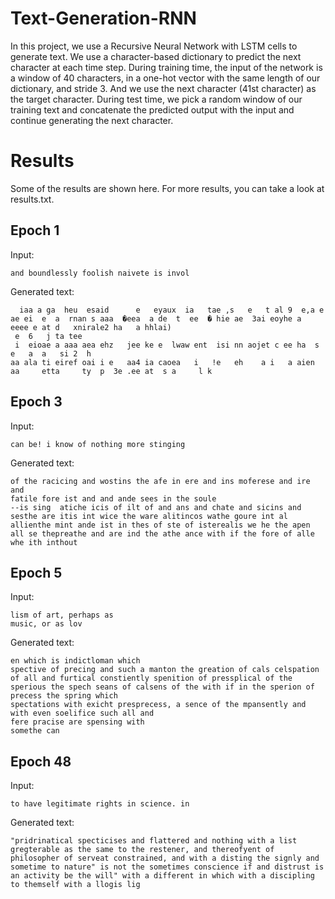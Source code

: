 # Text-Generation-RNN
In this project, we use a Recursive Neural Network with LSTM cells to generate text. We use a character-based dictionary to predict the next character at each time step.
During training time, the input of the network is a window of 40 characters, in a one-hot vector with the same length of our dictionary, and stride 3. And we use the next character (41st character) as the target character.
During test time, we pick a random window of our training text and concatenate the predicted output with the input and continue generating the next character.

# Results
Some of the results are shown here. For more results, you can take a look at results.txt. 


Epoch 1
------
Input: 
```
and boundlessly foolish naivete is invol
```
Generated text: 
```
  iaa a ga  heu  esaid      e   eyaux  ia   tae ,s   e   t al 9  e,a e     ae ei  e  a  rnan s aaa  �eea  a de  t  ee  � hie ae  3ai eoyhe a  eeee e at d   xnirale2 ha   a hhlai)
 e  6   j ta tee
 i  eioae a aaa aea ehz   jee ke e  lwaw ent  isi nn aojet c ee ha  s  e   a  a   si 2  h
aa ala ti eiref oai i e   aa4 ia caoea   i   !e   eh    a i   a aien aa     etta     ty  p  3e .ee at  s a     l k
```


Epoch 3
------
Input: 
```
can be! i know of nothing more stinging
```
Generated text: 
```
of the racicing and wostins the afe in ere and ins moferese and ire and
fatile fore ist and and ande sees in the soule
--is sing  atiche icis of ilt of and ans and chate and sicins and sesthe are itis int wice the ware alitincos wathe goure int al allienthe mint ande ist in thes of ste of isterealis we he the apen all se thepreathe and are ind the athe ance with if the fore of alle whe ith inthout
```


Epoch 5
------
Input: 
```
lism of art, perhaps as
music, or as lov
```
Generated text: 
```
en which is indictloman which
spective of precing and such a manton the greation of cals celspation of all and furtical constiently spenition of pressplical of the sperious the spech seans of calsens of the with if in the sperion of precess the spring which
spectations with exicht presprecess, a sence of the mpansently and with even soelifice such all and
fere pracise are spensing with
somethe can
```


Epoch 48
------
Input: 
```
to have legitimate rights in science. in
```

Generated text: 

``` the sense in their distrust is the
"pridrinatical specticises and flattered and nothing with a list
gregterable as the same to the restener, and thereofyent of philosopher of serveat constrained, and with a disting the signly and sometime to nature" is not the sometimes conscience if and distrust is an activity be the will" with a different in which with a discipling to themself with a llogis lig
```

